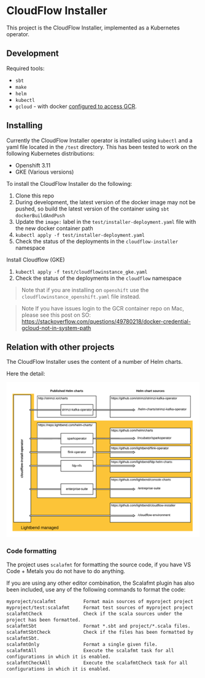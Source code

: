 # CloudFlow Installer
This project is the CloudFlow Installer, implemented as a Kubernetes operator.

## Development

Required tools:

* `sbt`
* `make`
* `helm`
* `kubectl`
* `gcloud` - with docker [configured to access GCR](https://cloud.google.com/container-registry/docs/advanced-authentication).

## Installing

Currently the CloudFlow Installer operator is installed using `kubectl` and a yaml file located in the `/test` directory. This has been tested to work on the following Kubernetes distributions:

- Openshift 3.11
- GKE (Various versions)

To install the CloudFlow Installer do the following:

1) Clone this repo
2) During development, the latest version of the docker image may not be pushed, so build the latest version of the container using `sbt dockerBuildAndPush`
3) Update the `image:` label in the `test/installer-deployment.yaml` file with the new docker container path
4) `kubectl apply -f test/installer-deployment.yaml` 
5) Check the status of the deployments in the `cloudflow-installer` namespace

Install Cloudflow (GKE)

1) `kubectl apply -f test/cloudflowinstance_gke.yaml`
2) Check the status of the deployments in the `cloudflow` namespace

>Note that if you are installing on `openshift` use the `cloudflowinstance_openshift.yaml` file instead.

>Note If you have issues login to the GCR container repo on Mac, please see this post on SO: https://stackoverflow.com/questions/49780218/docker-credential-gcloud-not-in-system-path

## Relation with other projects

The CloudFlow Installer uses the content of a number of Helm charts.

Here the detail:

[![relationship with other projects](doc-images/relationship-with-other-projects.png)](https://www.lucidchart.com/invitations/accept/0a9e1636-03d9-4b66-bb5e-3fe9a281f1e1)

### Code formatting

The project uses `scalafmt` for formatting the source code, if you have VS Code + Metals you do not have to do anything.

If you are using any other editor combination, the Scalafmt plugin has also been included, use any of the following commands to format the code:

    myproject/scalafmt          Format main sources of myproject project
    myproject/test:scalafmt     Format test sources of myproject project
    scalafmtCheck               Check if the scala sources under the project has been formatted.
    scalafmtSbt                 Format *.sbt and project/*.scala files.
    scalafmtSbtCheck            Check if the files has been formatted by scalafmtSbt.
    scalafmtOnly                Format a single given file.
    scalafmtAll                 Execute the scalafmt task for all configurations in which it is enabled.
    scalafmtCheckAll            Execute the scalafmtCheck task for all configurations in which it is enabled.
